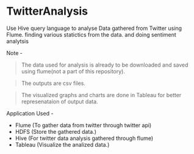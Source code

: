 # TwitterAnalysis
Use Hive query language to analyse Data gathered from Twitter using Flume.
finding various statictics from the data.
and doing sentiment analytsis

Note -
> The data used for analysis is already to be downloaded and saved using flume(not a part of this repository).

> The outputs are csv files.

> The visualized graphs and charts are done in Tableau for better represenataion of output data.

Application Used -
* Flume (To gather data from twitter through twitter api)
* HDFS (Store the gathered data.)
* Hive (For twitter data analysis gathered through flume)
* Tableau (Visualize the analized data.)
